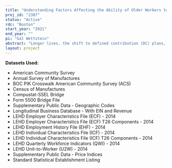 ```yaml
---
title: "Understanding Factors Affecting the Ability of Older Workers to Participate in the Labor Force: Employer Concentration and Employer Demand"
proj_id: "2387"
status: "Active"
rdc: "Boston"
start_year: "2021"
end_year: ""
pi: "Gal Wettstein"
abstract: "Longer lives, the shift to defined contribution (DC) plans, and lower Social Security replacement rates mean Americans need to work longer to secure an adequate retirement. This project analyzes the ability of older workers to find employment in an environment where longer careers are likely to be necessary but where increasing firm concentration and a lack of demand from employers threaten their ability to do so. First, the project examines the relationship between employer concentration and labor force participation (LFP) for workers at various ages. To establish the mechanisms involved in this association, the project will test for heterogeneity in the correlation of concentration and LFP by two dimensions: education and unionization.  In both cases, the effect of concentration is expected to be smaller for workers with more bargaining power, such as the more educated and the unionized. Second, the project explores whether older workers are good for firms' productivity and profitability. The project will estimate the firm-level correlation of the share of workers over age 55 and the productivity of the firm, as measured by revenue per worker, the ratio of revenue to wages, and for the manufacturing sector total factor productivity and whether production targets were met.  The project will estimate the share of workers over age 55 by commuting zone (CZ), and focusing on the manufacturing sector will estimate the correlation of productivity, with the share of workers over age 55 instrumented by the share of the firm's CZ over age 55."
layout: project
---
```


**Datasets Used:**

  - American Community Survey 
  - Annual Survey of Manufactures 
  - BOC PIK Crosswalk American Community Survey (ACS) 
  - Census of Manufactures 
  - Compustat-SSEL Bridge 
  - Form 5500 Bridge File 
  - Supplementary Public Data - Geographic Codes 
  - Longitudinal Business Database - With EIN and Revenue 
  - LEHD Employer Characteristics File (ECF) - 2014 
  - LEHD Employer Characteristics File (ECF) T26 Components - 2014 
  - LEHD Employment History File (EHF) - 2014 
  - LEHD Individual Characteristics File (ICF) - 2014 
  - LEHD Individual Characteristics File (ICF) T26 Components - 2014 
  - LEHD Quarterly Workforce Indicators (QWI) - 2014 
  - LEHD Unit-to-Worker (U2W) - 2014 
  - Supplementary Public Data - Price Indices 
  - Standard Statistical Establishment Listing 

